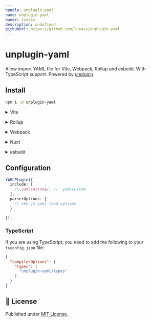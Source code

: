 ```yaml
---
handle: unplugin-yaml
name: unplugin-yaml
owner: luxass
description: undefined
githubUrl: https://github.com/luxass/unplugin-yaml
---
```


# unplugin-yaml

Allow import YAML file for Vite, Webpack, Rollup and esbuild. With TypeScript support. Powered by [unplugin](https://github.com/unjs/unplugin).

## Install

```bash
npm i -D unplugin-yaml
```

<details>
<summary>Vite</summary><br/>

```ts
// vite.config.ts
import YAMLPlugin from "unplugin-yaml/vite";

export default defineConfig({
  plugins: [
    YAMLPlugin({ /* options */ }),
  ],
});
```

Example: [`playground/vite`](https://github.com/luxass/unplugin-yaml/blob/main/playground/vite)

<br/></details>

<details>
<summary>Rollup</summary><br/>

```ts
// rollup.config.js
import YAMLPlugin from "unplugin-yaml/rollup";

export default {
  plugins: [
    YAMLPlugin({ /* options */ }),
  ],
};
```

Example: [`playground/rollup`](https://github.com/luxass/unplugin-yaml/blob/main/playground/rollup)

<br/></details>

<details>
<summary>Webpack</summary><br/>

```ts
// webpack.config.js
module.exports = {
  /* ... */
  plugins: [
    require("unplugin-yaml/webpack").default({ /* options */ }),
  ],
};
```

Example: [`playground/webpack`](https://github.com/luxass/unplugin-yaml/blob/main/playground/webpack)

<br/></details>

<details>
<summary>Nuxt</summary><br/>

```ts
// nuxt.config.js
export default defineNuxtConfig({
  modules: [
    ["unplugin-yaml/nuxt", { /* options */ }]
  ],
});
```

<br/></details>

<details>
<summary>esbuild</summary><br/>

```ts
// esbuild.config.js
import { build } from "esbuild";
import YAMLPlugin from "unplugin-yaml/esbuild";

build({
  /* ... */
  plugins: [
    YAMLPlugin({
      /* options */
    }),
  ],
});
```

<br/></details>

## Configuration

```ts
YAMLPlugin({
  include: [
    /\.yamlcustom$/, // .yamlcustom
  ],
  parserOptions: {
    // see js-yaml load options
  }

});
```

### TypeScript

If you are using TypeScript, you need to add the following to your `tsconfig.json` file:

```json
{
  "compilerOptions": {
    "types": [
      "unplugin-yaml/types"
    ]
  }
}
```

## 📄 License

Published under [MIT License](https://github.com/luxass/unplugin-yaml/blob/main/LICENSE).
